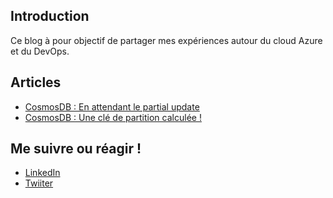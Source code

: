 ## Introduction

Ce blog à pour objectif de partager mes expériences autour du cloud Azure et du DevOps.

## Articles

- [CosmosDB : En attendant le partial update](docs/cosmosdb.waiting_partialupdate.md)
- [CosmosDB : Une clé de partition calculée !](docs/cosmosdb.calculatedPartitionKey.md)

## Me suivre ou réagir !

- [LinkedIn](https://www.linkedin.com/in/philippe-morisseau-8ab83216b/)
- [Twiiter](https://twitter.com/morisseauphi)